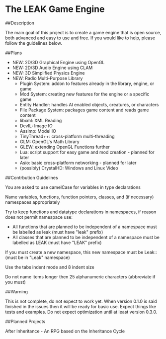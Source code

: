 The LEAK Game Engine
=============

##Description

The main goal of this project is to create a game engine that is open source, both advanced and easy to use and free. If you would like to help, please follow the guidelines below.

##Plans

- NEW: 2D/3D Graphical Engine using OpenGL
- NEW: 2D/3D Audio Engine using CLAM
- NEW: 3D Simplified Physics Engine
- NEW: Radio Multi-Purpose Library
	- Plugin System: addon to features already in the library, engine, or game
	- Mod System: creating new features for the engine or a specific game
	- Entity Handler: handles AI enabled objects, creatures, or characters
	- File Package System: packages game content and reads game content
	- libxml: XML Reading
	- DevIL: Image IO
	- Assimp: Model IO
	- TinyThread++: cross-platform multi-threading
	- GLM: OpenGL's Math Library
	- GLEW: extending OpenGL Functions further
	- Lua: script support for easy game and mod creation - planned for later
	- Asio: basic cross-platform networking - planned for later
	- (possibly) CrystalHD: Windows and Linux Video

##Contrbution Guidelines

You are asked to use camelCase for variables in type declarations

Name variables, functions, function pointers, classes, and (if necessary) namespaces appropriately

Try to keep functions and datatype declarations in namespaces, if reason does not permit namespace use: 

- All functions that are planned to be independent of a namespace must be labelled as leak<Function Name> (must have "leak" prefix)
- All classes that are planned to be independent of a namespace must be labelled as LEAK<Class Name> (must have "LEAK" prefix)

If you must create a new namespace, this new namespace must be Leak::<Namespace Name> (must be in "Leak" namespace)

Use the tabs indent mode and 8 indent size

Do not name items longer then 25 alphanumeric characters (abbreviate if you must)

##Warning

This is not complete, do not expect to work yet. When version 0.1.0 is said finished in the issues then it will be ready for basic use. Expect things like tests and examples. Do not expect optimization until at least version 0.3.0.

##Planned Projects

After Inheritance - An RPG based on the Inheritance Cycle 
